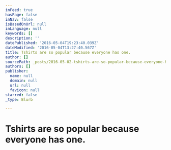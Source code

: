 ```yaml
---
inFeed: true
hasPage: false
inNav: false
isBasedOnUrl: null
inLanguage: null
keywords: []
description: ''
datePublished: '2016-05-04T19:23:40.039Z'
dateModified: '2016-05-04T13:27:40.567Z'
title: Tshirts are so popular because everyone has one.
author: []
sourcePath: _posts/2016-05-02-tshirts-are-so-popular-because-everyone-has-one.md
authors: []
publisher:
  name: null
  domain: null
  url: null
  favicon: null
starred: false
_type: Blurb

---
```

# Tshirts are so popular because everyone has one.